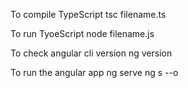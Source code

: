 To compile TypeScript
tsc filename.ts

To run TyoeScript
node filename.js

To check angular cli version
ng version

To run the angular app
ng serve
ng s --o